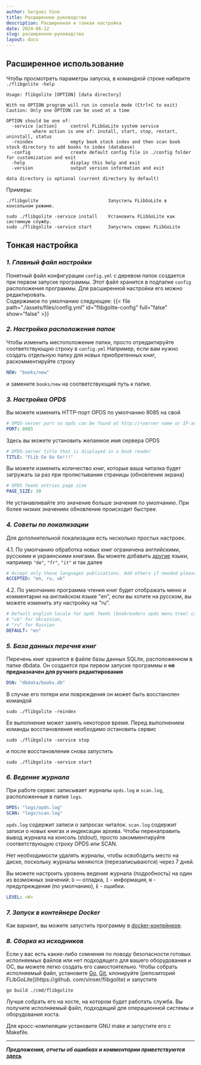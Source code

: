 ```yaml
---
author: Serguei Vine
title: Расширенное руководство
description: Расширенная и тонкая настройка
date: 2024-06-12
slug: расширенное-руководство
layout: docs
---
```


## Расширенное использование
Чтобы просмотреть параметры запуска, в командной строке наберите `./flibgolite -help`
```console
Usage: flibgolite [OPTION] [data directory]

With no OPTION program will run in console mode (Ctrl+C to exit)
Caution: Only one OPTION can be used at a time

OPTION should be one of:
  -service [action]     control FLibGoLite system service
          where action is one of: install, start, stop, restart, uninstall, status 
  -reindex              empty book stock index and then scan book stock directory to add books to index (database)
  -config               create default config file in ./config folder for customization and exit
  -help                 display this help and exit
  -version              output version information and exit

data directory is optional (current directory by default)
```

Примеры:

```console
./flibgolite                          Запустить FLibGoLite в консольном режиме.

sudo ./flibgolite -service install    Установить FLibGoLite как системную службу.
sudo ./flibgolite -service start      Запустить сервис FLibGoLite
```

## Тонкая настройка

### _1. Главный файл настройки_

Понятный файл конфигурации `config.yml` с деревом папок создается при первом запуске программы. Этот файл хранится в подпапке `config` расположения программы. Для расширенной настройки его можно редактировать.  
Содержимое по умолчанию следующее:
{{< file path="./assets/files/config.yml" id="flibgolite-config" full="false" show="false" >}}

### _2. Настройка расположения папок_

Чтобы изменить местоположение папки, просто отредактируйте соответствующую строку в `config.yml`
Например, если вам нужно создать отдельную папку для новых приобретенных книг, раскомментируйте строку
```yml
NEW: "books/new"
``` 
и замените `books/new` на соответствующий путь к папке.

### _3. Настройка OPDS_

Вы можете изменить HTTP-порт OPDS по умолчанию 8085 на свой
```yml
# OPDS-server port so opds can be found at http://<server name or IP-address>:8085/opds
PORT: 8085
```
Здесь вы можете установить желаемое имя сервера OPDS
```yml
# OPDS-server title that is displayed in a book reader
TITLE: "FLib Go Go Go!!!"
```
Вы можете изменить количество книг, которые ваша читалка будет загружать за раз при пролистывании страницы (обновлении экрана)
```yml
# OPDS feeds entries page size
PAGE_SIZE: 30
```
Не устанавливайте это значение больше значения по умолчанию. При более низких значениях обновление происходит быстрее.

### _4. Советы по локализации_

Для дополнительной локализации есть несколько простых настроек.

4.1. По умолчанию обработка новых книг ограничена английскими, русскими и украинскими книгами. Вы можете добавить [другие](https://en.wikipedia.org/wiki/IETF_language_tag) языки, например `"de"`, `"fr"`, `"it"` и так далее
```yml
# Accept only these languages publications. Add others if needed please.
ACCEPTED: "en, ru, uk"
```  

4.2. По умолчанию программа чтения книг будет отображать меню и комментарии на английском языке "en", если вы хотите на русском, вы можете изменить эту настройку на "ru".
```yml
# Default english locale for opds feeds (bookreaders opds menu tree) can be changed to:
# "uk" for Ukrainian, 
# "ru" for Russian 
DEFAULT: "en"
```

### _5. База данных перечня книг_

Перечень книг хранится в файле базы данных SQLite, расположенном в папке dbdata. Он создается при первом запуске программы и __не предназначен для ручного редактирования__
```yml
DSN: "dbdata/books.db"
```
В случае его потери или повреждения он может быть восстанолен командой
```console
sudo ./flibgolite -reindex
```
Ее выполнение может занять некоторое время.
Перед выполнением команды восстановления необходимо остановить сервис
```console
sudo ./flibgolite -service stop
```
и после восстановления снова запустить
```console
sudo ./flibgolite -service start
```

### _6. Ведение журнала_

При работе сервис записывает журналы `opds.log` и `scan.log`, расположенные в папке `logs`.

```yml
OPDS: "logs/opds.log"
SCAN: "logs/scan.log"
```
`opds.log` содержит записи о запросах читалок.
`scan.log` содержит записи о новых книгах и индексации архива.
Чтобы перенаправить вывод журнала на консоль (stdout), просто закомментируйте соответствующую строку OPDS или SCAN.

Нет необходимости удалять журналы, чтобы освободить место на диске, поскольку журналы меняются (перезаписываются) через 7 дней.

Вы можете настроить уровень ведения журнала (подробность) на один из возможных значений: `D` — отладка, `I` - информация, `W` - предупреждения (по умолчанию), `E` - ошибки.
```yml
LEVEL: «W»
```
### _7. Запуск в контейнере Docker_

Как вариант, вы можете запустить программу в [docker-контейнере](docs/docker.md).

### _8. Сборка из исходников_

Если у вас есть какие-либо сомнения по поводу безопасности готовых исполняемых файлов или нет подходящего для вашего оборудования и ОС, вы можете легко создать его самостоятельно.
Чтобы собрать исполняемый файл, установите [Go](https://go.dev/dl/), [Git](https://git-scm.com/downloads), клонируйте [репозиторий FLibGoLite](https://github. com/vinser/flibgolite) и запустите
```консоль
go build ./cmd/flibgolite
```
Лучше собрать его на хосте, на котором будет работать служба. Вы получите исполняемый файл, подходящий для операционной системы и оборудования хоста.  
  
Для кросс-компиляции установите GNU make и запустите его с Makefile.


-------------------------------
___*Предложения, отчеты об ошибках и комментарии приветствуются [здесь](https://github.com/vinser/flibgolite/issues)*___